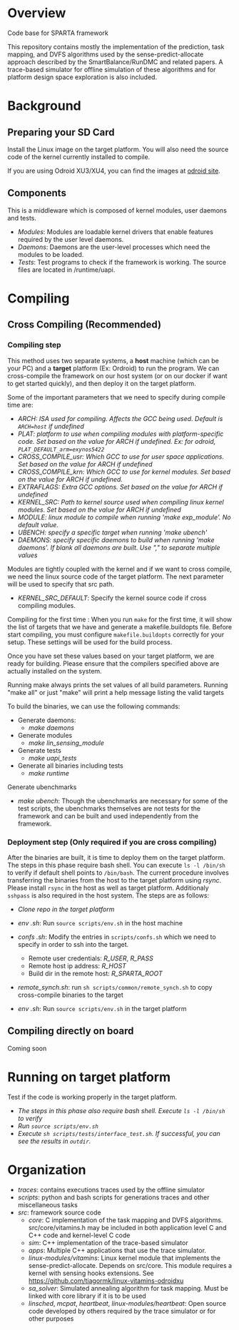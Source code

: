 # Overview
Code base for SPARTA framework

This repository contains mostly the implementation of the prediction, task mapping, and DVFS algorithms used by the sense-predict-allocate approach described by the SmartBalance/RunDMC and related papers. A trace-based simulator for offline simulation of these algorithms and for platform design space exploration is also included. 

# Background
## Preparing your SD Card
 Install the Linux image on the target platform. You will also need the source code of the kernel currently installed to compile.

If you are using Odroid XU3/XU4, you can find the images at [odroid site](https://wiki.odroid.com/odroid-xu4/os_images/linux/ubuntu/ubuntu).

## Components
This is a middleware which is composed of kernel modules, user daemons and tests. 
* *Modules*: Modules are loadable kernel drivers that enable features required by the user level daemons.
* *Daemons*: Daemons are the user-level processes which need the modules to be loaded.
* *Tests*: Test programs to check if the framework is working. The source files are located in /runtime/uapi.

# Compiling 
## Cross Compiling (Recommended)
### **Compiling step**
This method uses two separate systems, a **host** machine (which can be your PC) and a **target** platform (Ex: Ordroid) to run the program. We can cross-compile the framework on our host system (or on our docker if want to get started quickly), and then deploy it on the target platform.

Some of the important parameters that we need to specify during compile time are:

* *ARCH: ISA used for compiling. Affects the GCC being used. Default is `ARCH=host` if undefined*
* *PLAT: platform to use when compiling modules with platform-specific code. Set based on the value for ARCH if undefined. Ex: for odroid, `PLAT_DEFAULT_arm=exynos5422`*
* *CROSS_COMPILE_usr: Which GCC to use for user space applications. Set based on the value for ARCH if undefined*
* *CROSS_COMPILE_krn: Which GCC to use for kernel modules. Set based on the value for ARCH if undefined.*
* *EXTRAFLAGS: Extra GCC options. Set based on the value for ARCH if undefined*
* *KERNEL_SRC: Path to kernel source used when compiling linux kernel modules. Set based on the value for ARCH if undefined*
* *MODULE: linux module to compile when running 'make exp_module'. No default value.*
* *UBENCH: specify a specific target when running 'make ubench'*
* *DAEMONS: specify specific daemons to build when running 'make daemons'. If blank all daemons are built. Use "," to separate multiple values*

Modules are tightly coupled with the kernel and if we want to cross compile, we need the linux source code of the target platform. The next parameter will be used to specify that src path.
* *KERNEL_SRC_DEFAULT*: Specify the kernel source code if cross compiling modules.

Compiling for the first time :
When you run `make` for the first time, it will show the list of targets that we have and generate a makefile.buildopts file. Before start compiling, you must configure `makefile.buildopts` correctly for your setup. These settings will be used for the build process. 

Once you have set these values based on your target platform, we are ready for building. Please ensure that the compilers specified above are actually installed on the system.

Running make always prints the set values of all build parameters. Running "make all" or just "make" will print a help message listing the valid targets

To build the binaries, we can use the following commands:
* Generate daemons: 
  * *make daemons*
* Generate modules
  * *make lin_sensing_module*
* Generate tests
  * *make uapi_tests*
* Generate all binaries including tests
  * *make runtime*

Generate ubenchmarks
  * *make ubench*: Though the ubenchmarks are necessary for some of the test scripts, the ubenchmarks themselves are not tests for the framework and can be built and used independently from the framework. 

### **Deployment step** (Only required if you are cross compiling)
After the binaries are built, it is time to deploy them on the target platform.
The steps in this phase require bash shell. You can execute `ls -l /bin/sh` to verify if default shell points to `/bin/bash`. The current procedure involves transferring the binaries from the host to the target platform using *rsync*. Please install `rsync` in the host as well as target platform. Additionaly `sshpass` is also required in the host system.
The steps are as follows:
* *Clone repo in the target platform*
* *env .sh*: Run `source scripts/env.sh` in the host machine
* *confs .sh*: Modify the entries in `scripts/confs.sh` which we need to specify in order to ssh into the target. 

  * Remote user credentials: *R_USER*, *R_PASS*
  * Remote host ip address: *R_HOST*
  * Build dir in the remote host: *R_SPARTA_ROOT*
  
* *remote_synch.sh*: run `sh scripts/common/remote_synch.sh` to copy cross-compile binaries to the target
* *env .sh*: Run `source scripts/env.sh` in the target platform


## Compiling directly on board
  Coming soon

# Running on target platform
Test if the code is working properly in the target platform. 
* *The steps in this phase also require bash shell. Execute `ls -l /bin/sh` to verify*
* *Run `source scripts/env.sh`*
* *Execute `sh scripts/tests/interface_test.sh`. If successful, you can see the results in `outdir`.*

# Organization

* *traces*: contains executions traces used by the offline simulator
* *scripts*: python and bash scripts for generations traces and other miscellaneous tasks
* *src*: framework source code
  * *core*: C implementation of the task mapping and DVFS algorithms. src/core/vitamins.h may be included in both application level C and C++ code and kernel-level C code
  * *sim*: C++ implementation of the trace-based simulator
  * *apps*: Multiple C++ applications that use the trace simulator.
  * *linux-modules/vitamins*: Linux kernel module that implements the sense-predict-allocate. Depends on src/core. This module requires a kernel with sensing hooks extensions. See https://github.com/tiagormk/linux-vitamins-odroidxu
  * *sa_solver*: Simulated annealing algorithm for task mapping. Must be linked with core library if it is to be used
  * *linsched*, *mcpat*, *heartbeat*, *linux-modules/heartbeat*: Open source code developed by others required by the trace simulator or for other purposes
    
